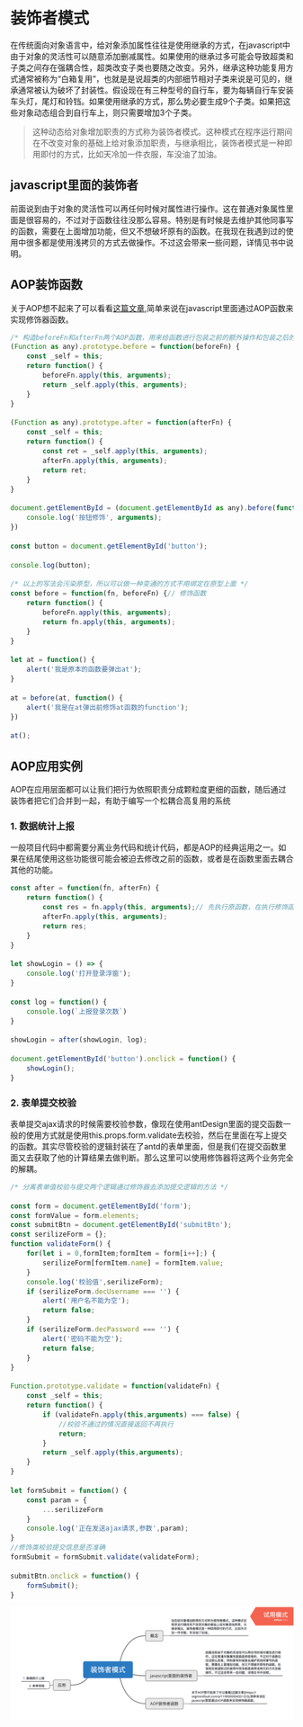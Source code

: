 # 装饰者模式
在传统面向对象语言中，给对象添加属性往往是使用继承的方式，在javascript中由于对象的灵活性可以随意添加删减属性。如果使用的继承过多可能会导致超类和子类之间存在强耦合性，超类改变子类也要随之改变。另外，继承这种功能复用方式通常被称为“白箱复用”，也就是是说超类的内部细节相对子类来说是可见的，继承通常被认为破坏了封装性。假设现在有三种型号的自行车，要为每辆自行车安装车头灯，尾灯和铃铛。如果使用继承的方式，那么势必要生成9个子类。如果把这些对象动态组合到自行车上，则只需要增加3个子类。
> 这种动态给对象增加职责的方式称为装饰者模式。这种模式在程序运行期间在不改变对象的基础上给对象添加职责，与继承相比，装饰者模式是一种即用即付的方式，比如天冷加一件衣服，车没油了加油。

## javascript里面的装饰者
前面说到由于对象的灵活性可以再任何时候对属性进行操作。这在普通对象属性里面是很容易的，不过对于函数往往没那么容易。特别是有时候是去维护其他同事写的函数，需要在上面增加功能，但又不想破坏原有的函数。在我现在我遇到过的使用中很多都是使用浅拷贝的方式去做操作。不过这会带来一些问题，详情见书中说明。

## AOP装饰函数
关于AOP想不起来了可以看看[这篇文章](https://segmentfault.com/a/1190000004351323),简单来说在javascript里面通过AOP函数来实现修饰器函数。

```javascript
/* 构造beforeFn和afterFn两个AOP函数，用来给函数进行包装之前的额外操作和包装之后的额外操作 */
(Function as any).prototype.before = function(beforeFn) {
    const _self = this;
    return function() {
        beforeFn.apply(this, arguments);
        return _self.apply(this, arguments);
    }
}

(Function as any).prototype.after = function(afterFn) {
    const _self = this;
    return function() {
        const ret = _self.apply(this, arguments);
        afterFn.apply(this, arguments);
        return ret;
    }
}

document.getElementById = (document.getElementById as any).before(function() {
    console.log('按钮修饰', arguments);
})

const button = document.getElementById('button');

console.log(button);

/* 以上的写法会污染原型，所以可以做一种变通的方式不用绑定在原型上面 */
const before = function(fn, beforeFn) {// 修饰函数
    return function() {
        beforeFn.apply(this, arguments);
        return fn.apply(this, arguments);
    }
}

let at = function() {
    alert('我是原本的函数要弹出at');
}

at = before(at, function() {
    alert('我是在at弹出前修饰at函数的function');
})

at();
```

## AOP应用实例
AOP在应用层面都可以让我们把行为依照职责分成颗粒度更细的函数，随后通过装饰者把它们合并到一起，有助于编写一个松耦合高复用的系统

### 1. 数据统计上报
一般项目代码中都需要分离业务代码和统计代码，都是AOP的经典运用之一。如果在结尾使用这些功能很可能会被迫去修改之前的函数，或者是在函数里面去耦合其他的功能。
```javascript
const after = function(fn, afterFn) {
    return function() {
        const res = fn.apply(this, arguments);// 先执行原函数，在执行修饰函数
        afterFn.apply(this, arguments);
        return res;
    }
}

let showLogin = () => {
    console.log('打开登录浮窗');
}

const log = function() {
    console.log(`上报登录次数`)
}

showLogin = after(showLogin, log);

document.getElementById('button').onclick = function() {
    showLogin();
}
```

### 2. 表单提交校验
表单提交ajax请求的时候需要校验参数，像现在使用antDesign里面的提交函数一般的使用方式就是使用this.props.form.validate去校验，然后在里面在写上提交的函数。其实尽管校验的逻辑封装在了antd的表单里面，但是我们在提交函数里面又去获取了他的计算结果去做判断。那么这里可以使用修饰器将这两个业务完全的解耦。
```javascript
/* 分离表单值校验与提交两个逻辑通过修饰器去添加提交逻辑的方法 */

const form = document.getElementById('form');
const formValue = form.elements;
const submitBtn = document.getElementById('submitBtn');
const serilizeForm = {};
function validateForm() {
    for(let i = 0,formItem;formItem = form[i++];) {
        serilizeForm[formItem.name] = formItem.value;
    }
    console.log('校验值',serilizeForm);
    if (serilizeForm.decUsername === '') {
        alert('用户名不能为空');
        return false;
    }
    if (serilizeForm.decPassword === '') {
        alert('密码不能为空');
        return false;
    }
}

Function.prototype.validate = function(validateFn) {
    const _self = this;
    return function() {
        if (validateFn.apply(this,arguments) === false) {
            //校验不通过的情况直接返回不再执行
            return;
        }
        return _self.apply(this,arguments);
    }
}

let formSubmit = function() {
    const param = {
        ...serilizeForm
    }
    console.log('正在发送ajax请求,参数',param);
}
//修饰类校验提交信息是否准确
formSubmit = formSubmit.validate(validateForm);

submitBtn.onclick = function() {
    formSubmit();
}
```

<img src='./images/装饰者模式.png' />
